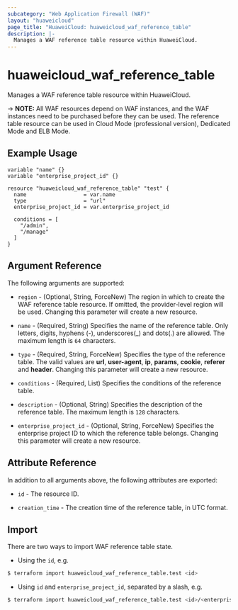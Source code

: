 ```yaml
---
subcategory: "Web Application Firewall (WAF)"
layout: "huaweicloud"
page_title: "HuaweiCloud: huaweicloud_waf_reference_table"
description: |-
  Manages a WAF reference table resource within HuaweiCloud.
---
```


# huaweicloud_waf_reference_table

Manages a WAF reference table resource within HuaweiCloud.

-> **NOTE:** All WAF resources depend on WAF instances, and the WAF instances need to be purchased before they can be
used. The reference table resource can be used in Cloud Mode (professional version), Dedicated Mode and ELB Mode.

## Example Usage

```hcl
variable "name" {}
variable "enterprise_project_id" {}

resource "huaweicloud_waf_reference_table" "test" {
  name                  = var.name
  type                  = "url"
  enterprise_project_id = var.enterprise_project_id

  conditions = [
    "/admin",
    "/manage"
  ]
}
```

## Argument Reference

The following arguments are supported:

* `region` - (Optional, String, ForceNew) The region in which to create the WAF reference table resource.
  If omitted, the provider-level region will be used. Changing this parameter will create a new resource.

* `name` - (Required, String) Specifies the name of the reference table. Only letters, digits, hyphens (-),
  underscores(_) and dots(.) are allowed. The maximum length is `64` characters.

* `type` - (Required, String, ForceNew) Specifies the type of the reference table.
  The valid values are **url**, **user-agent**, **ip**, **params**, **cookie**, **referer** and **header**.
  Changing this parameter will create a new resource.

* `conditions` - (Required, List) Specifies the conditions of the reference table.

* `description` - (Optional, String) Specifies the description of the reference table.
  The maximum length is `128` characters.

* `enterprise_project_id` - (Optional, String, ForceNew) Specifies the enterprise project ID to which the reference
  table belongs.
  Changing this parameter will create a new resource.

## Attribute Reference

In addition to all arguments above, the following attributes are exported:

* `id` - The resource ID.

* `creation_time` - The creation time of the reference table, in UTC format.

## Import

There are two ways to import WAF reference table state.

* Using the `id`, e.g.

```bash
$ terraform import huaweicloud_waf_reference_table.test <id>
```

* Using `id` and `enterprise_project_id`, separated by a slash, e.g.

```bash
$ terraform import huaweicloud_waf_reference_table.test <id>/<enterprise_project_id>
```
